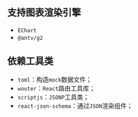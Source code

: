 ## 支持图表渲染引擎

- `EChart`
- `@antv/g2`

## 依赖工具类

- `toml`：构造`mock`数据文件；
- `wouter`：`React`路由工具库；
- `scriptjs`：`JSONP`工具类；
- `react-json-schema`：通过`JSON`渲染组件；